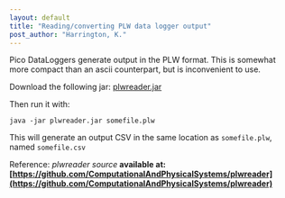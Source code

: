 ```yaml
---
layout: default
title: "Reading/converting PLW data logger output"
post_author: "Harrington, K."
---
```


Pico DataLoggers generate output in the PLW format. This is somewhat more compact than an ascii counterpart, but is inconvenient to use.

Download the following jar: [plwreader.jar](https://jitpack.io/com/github/computationalandphysicalsystems/plwreader/1224d0c2ea/plwreader-1224d0c2ea.jar)

Then run it with:

```
java -jar plwreader.jar somefile.plw
```

This will generate an output CSV in the same location as `somefile.plw`, named `somefile.csv`

Reference:
<em>plwreader source</em><strong> available at: [https://github.com/ComputationalAndPhysicalSystems/plwreader](https://github.com/ComputationalAndPhysicalSystems/plwreader)
</em>
